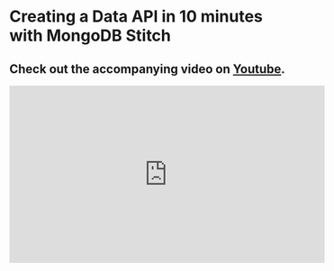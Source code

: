 # Creating a Data API in 10 minutes with MongoDB Stitch
## Check out the accompanying video on [Youtube](https://www.youtube.com/watch?v=WBEzGFpAnhY).

<iframe width="560" height="315" src="https://www.youtube.com/embed/WBEzGFpAnhY" frameborder="0" allow="autoplay; encrypted-media" allowfullscreen></iframe>
